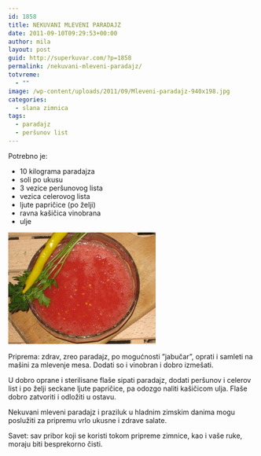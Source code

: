 ```yaml
---
id: 1858
title: NEKUVANI MLEVENI PARADAJZ
date: 2011-09-10T09:29:53+00:00
author: mila
layout: post
guid: http://superkuvar.com/?p=1858
permalink: /nekuvani-mleveni-paradajz/
totvreme:
  - ""
image: /wp-content/uploads/2011/09/Mleveni-paradajz-940x198.jpg
categories:
  - slana zimnica
tags:
  - paradajz
  - peršunov list
---
```

Potrebno je:

  * 10 kilograma paradajza
  * soli po ukusu
  * 3 vezice peršunovog lista
  * vezica celerovog lista
  * ljute papričice (po želji)
  * ravna kašičica vinobrana
  * ulje

<img class="alignnone size-medium wp-image-4362" title="Mleveni paradajz" src="/wp-content/uploads/2011/09/Mleveni-paradajz-e1348467563817-300x227.jpg" alt="" width="300" height="227" /> 

Priprema: zdrav, zreo paradajz, po mogućnosti &#8221;jabučar&#8221;, oprati i samleti na mašini za mlevenje mesa. Dodati so i vinobran i dobro izmešati.

U dobro oprane i sterilisane flaše sipati paradajz, dodati peršunov i celerov list i po želji seckane ljute papričice, pa odozgo naliti kašičicom ulja. Flaše dobro zatvoriti i odložiti u ostavu.

Nekuvani mleveni paradajz i praziluk u hladnim zimskim danima mogu poslužiti za pripremu vrlo ukusne i zdrave salate.

Savet: sav pribor koji se koristi tokom pripreme zimnice, kao i vaše ruke, moraju biti besprekorno čisti.

&nbsp;